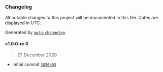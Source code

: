 ### Changelog

All notable changes to this project will be documented in this file. Dates are displayed in UTC.

Generated by [`auto-changelog`](https://github.com/CookPete/auto-changelog).

#### v1.0.0-rc.0

> 27 December 2020

- Initial commit [`3826e03`](https://github.com/deleonio/kopfrechentrainer/commit/3826e0365bedb6c88b90e9e5529058cbd87c8be1)

